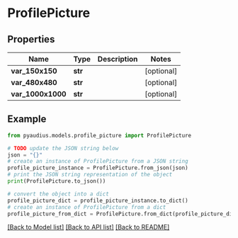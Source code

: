# ProfilePicture


## Properties

Name | Type | Description | Notes
------------ | ------------- | ------------- | -------------
**var_150x150** | **str** |  | [optional] 
**var_480x480** | **str** |  | [optional] 
**var_1000x1000** | **str** |  | [optional] 

## Example

```python
from pyaudius.models.profile_picture import ProfilePicture

# TODO update the JSON string below
json = "{}"
# create an instance of ProfilePicture from a JSON string
profile_picture_instance = ProfilePicture.from_json(json)
# print the JSON string representation of the object
print(ProfilePicture.to_json())

# convert the object into a dict
profile_picture_dict = profile_picture_instance.to_dict()
# create an instance of ProfilePicture from a dict
profile_picture_from_dict = ProfilePicture.from_dict(profile_picture_dict)
```
[[Back to Model list]](../README.md#documentation-for-models) [[Back to API list]](../README.md#documentation-for-api-endpoints) [[Back to README]](../README.md)


